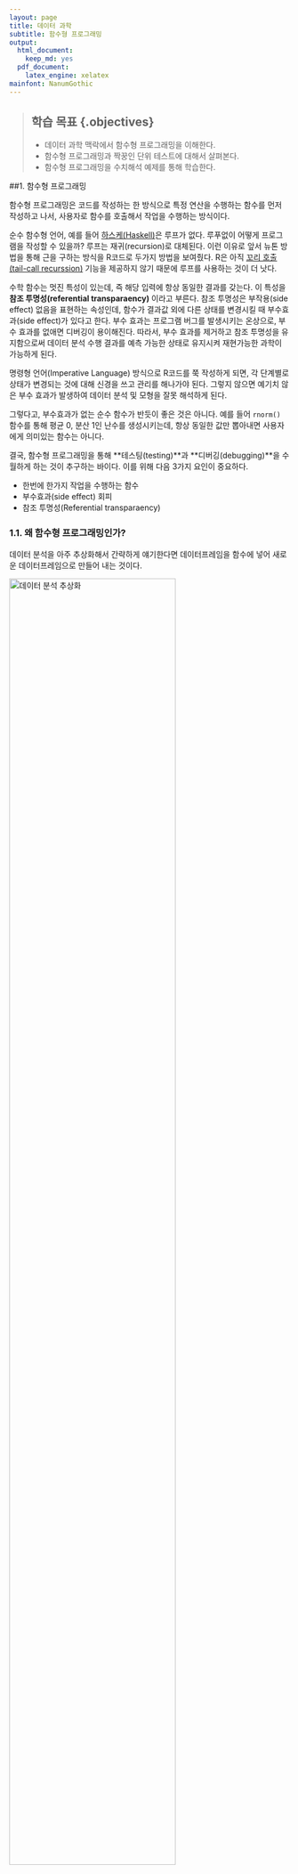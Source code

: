 ```yaml
---
layout: page
title: 데이터 과학
subtitle: 함수형 프로그래밍
output:
  html_document: 
    keep_md: yes
  pdf_document:
    latex_engine: xelatex
mainfont: NanumGothic
---
```





> ## 학습 목표 {.objectives}
>
> * 데이터 과학 맥락에서 함수형 프로그래밍을 이해한다.
> * 함수형 프로그래밍과 짝꿍인 단위 테스트에 대해서 살펴본다.
> * 함수형 프로그래밍을 수치해석 예제를 통해 학습한다.


##1.  함수형 프로그래밍

함수형 프로그래밍은 코드를 작성하는 한 방식으로 특정 연산을 수행하는 함수를 먼저 작성하고 나서,
사용자로 함수를 호출해서 작업을 수행하는 방식이다.

순수 함수형 언어, 예를 들어 [하스케(Haskell)](https://ko.wikipedia.org/wiki/하스켈)은 루프가 없다.
루푸없이 어떻게 프로그램을 작성할 수 있을까? 루프는 재귀(recursion)로 대체된다. 이런 이유로 앞서
뉴톤 방법을 통해 근을 구하는 방식을 R코드로 두가지 방법을 보여줬다. R은 아직 
[꼬리 호출(tail-call recurssion)](http://hanmomhanda.github.io/2015/07/27/%EC%9E%AC%EA%B7%80-%EB%B0%98%EB%B3%B5-Tail-Recursion/) 기능을 
제공하지 않기 때문에 루프를 사용하는 것이 더 낫다. 

수학 함수는 멋진 특성이 있는데, 즉 해당 입력에 항상 동일한 결과를 갖는다. 이 특성을 **참조 투명성(referential transparaency)** 이라고 부른다.
참조 투명성은 부작용(side effect) 없음을 표현하는 속성인데, 함수가 결과값 외에 다른 상태를 변경시킬 때 부수효과(side effect)가 있다고 한다.
부수 효과는 프로그램 버그를 발생시키는 온상으로, 부수 효과를 없애면 디버깅이 용이해진다.
따라서, 부수 효과를 제거하고 참조 투명성을 유지함으로써 데이터 분석 수행 결과를 예측 가능한 상태로 유지시켜 재현가능한 과학이 가능하게 된다.

명령형 언어(Imperative Language) 방식으로 R코드를 쭉 작성하게 되면, 각 단계별로 상태가 변경되는 것에 대해 신경을 쓰고 관리를 해나가야 된다.
그렇지 않으면 예기치 않은 부수 효과가 발생하여 데이터 분석 및 모형을 잘못 해석하게 된다.

그렇다고, 부수효과가 없는 순수 함수가 반듯이 좋은 것은 아니다. 예를 들어 `rnorm()` 함수를 통해 평균 0, 분산 1인 난수를 생성시키는데,
항상 동일한 값만 뽑아내면 사용자에게 의미있는 함수는 아니다. 

결국, 함수형 프로그래밍을 통해 **테스팅(testing)**과 **디버깅(debugging)**을 수월하게 하는 것이 추구하는 바이다. 이를 위해 
다음 3가지 요인이 중요하다. 

- 한번에 한가지 작업을 수행하는 함수 
- 부수효과(side effect) 회피
- 참조 투명성(Referential transparaency)

### 1.1. 왜 함수형 프로그래밍인가?

데이터 분석을 아주 추상화해서 간략하게 얘기한다면 데이터프레임을 함수에 넣어 새로운 데이터프레임으로 만들어 내는 것이다.

<img src="fig/fp-data-analysis.png" alt="데이터 분석 추상화" width="77%" />

데이터 분석, 데이터 전처리, 변수 선택, 모형 개발이 한번에 해결되는 것이 아니라서, 
데이터프레임을 함수에 넣어 상태가 변경된 데이터프레임이 생성되고, 이를 다시 함수에 넣어 또다른 변경된 상태 
데이터프레임을 얻게 되는 과정을 쭉 반복해 나간다.

<img src="fig/fp-data-analysis-workflow.png" alt="데이터 분석 작업흐름" width="57%" />

따라서... 데이터 분석에는 함수형 프로그래밍 패러다임을 활용하고, 툴/패키지 개발에는 객체지향 프로그래밍 패러다임 사용이 권장된다.

<img src="fig/fp-data-analysis-choice.png" alt="데이터 분석에는 함수형 프로그래밍" width="77%" />


> ### 함수형 프로그래밍 {.callout}
> 
> 
> R 함수형 프로그래밍을 이해하기 위해서는 먼저 자료구조에 대한 이해가 선행되어야 한다. 그리고 나서,
> 함수를 작성하는 이유와 더불어 작성법에 대한 이해도 확고히 해야만 한다.
> 
> 객체(object)가 함수를 갖는 데이터라면, 클러져는 데이터를 갖는 함수다.
> 
> > "An object is data with functions. A closure is a function with data." -- John D. Cook

## 1.2. [뉴튼 방법(Newton's Method)](https://en.wikipedia.org/wiki/Newton%27s_method)

뉴튼-랩슨 알고리즘으로도 알려진 뉴튼(Newton Method) 방법은 
컴퓨터를 사용해서 수치해석 방법으로 실함수의 근을 찾아내는 방법이다. 

특정 함수 $f$ 의 근을 찾을 경우, 함수 미분값 $f'$, 초기값 $x_0$가 주어지면 
근사적 근에 가까운 값은 다음과 같이 정의된다.

$$x_{1} = x_0 - \frac{f(x_0)}{f'(x_0)}$$

이 과정을 반복하게 되면 오차가 매우 적게 근의 값에 도달하게 된다.

$$x_{n+1} = x_n - \frac{f(x_n)}{f'(x_n)}$$

기하적으로 보면, 파란 선은 함수 $f$ 이고, 
$f$를 미분한 $f'$ 빨간 선은  뉴턴방법을 활용하여 근을 구해가는 과정을 시각적으로 보여주고 있다.
$x_{n-1}$ 보다 $x_n$이, $x_n$ 보다 $x_{n+1}$이 함수 $f$ 근에 더 가깝게 접근해 나가는 것이 확인된다.

<img src="fig/newton_method_ani.gif" alt="뉴튼 방법" width="57%" />

## 뉴튼 방법 R 코드 [^fp-book]

[^fp-book]: [Bruno Rodrigues(2016), "Functional programming and unit testing for data munging with R", LeanPub, 2016-12-23](http://www.brodrigues.co/fput/)

뉴튼 방법을 R코들 구현하면 다음과 같이 612의 제곱근 값을 수치적으로 컴퓨터를 활용하여 구할 수 있다.


~~~{.r}
find_root <- function(a, init, eps = 10^(-10)){
    while(abs(init**2 - a) > eps){
        init <- 1/2 *(init + a/init)
        cat("현재 값: ", init, "\n")
    }
    return(init)
}

find_root(612, 10)
~~~



~~~{.output}
현재 값:  35.6 
현재 값:  26.39551 
현재 값:  24.79064 
현재 값:  24.73869 
현재 값:  24.73863 
현재 값:  24.73863 

~~~



~~~{.output}
[1] 24.73863

~~~

`while`같은 루프를 활용하여 반복적으로 해를 구하는 것도 가능하지만 재귀를 활용하여 해를 구하는 방법이 
코드를 작성하고 읽는 개발자 관점에서는 훨씬 더 편리하고 권장된다.
하지만, 속도는 `while` 루프를 사용하는 것이 R에서는 득이 많다. 이유는 오랜 세월에 걸쳐 최적화 과정을 거쳐 진화했기 때문이다.



~~~{.r}
find_root_recur <- function(a, init, eps = 10^(-10)){
    if(abs(init**2 - a) < eps){
        return(init)
    } else{
        init <- 1/2 *(init + a/init)
        cat("재귀방법 현재 값: ", init, "\n")
        return(find_root_recur(a, init, eps))
    }
}

find_root_recur(612, 10)
~~~



~~~{.output}
재귀방법 현재 값:  35.6 
재귀방법 현재 값:  26.39551 
재귀방법 현재 값:  24.79064 
재귀방법 현재 값:  24.73869 
재귀방법 현재 값:  24.73863 
재귀방법 현재 값:  24.73863 

~~~



~~~{.output}
[1] 24.73863

~~~


## 2. `Map()`, `Reduce()` 함수와 `*apply()` 함수 가족 [^jennybc-purrr] [^jennybc-purrr-github]

[^jennybc-purrr]: [`purrr` tutorial: Lessons and Examples](https://jennybc.github.io/purrr-tutorial/index.html)

[^jennybc-purrr-github]: [`purrr` tutorial GitHub Webpage](https://github.com/jennybc/purrr-tutorial/)

함수를 인자로 받는 함수를 고차함수(High-order function)라고 부른다. 
대표적으로 `Map()`, `Reduce()`가 있다. 숫자 하나가 아닌 벡터에 대한 제곱근을 구하기 위해서 
`Map` 함수를 사용한다.



~~~{.r}
# 제곱근 함수 -------------------------------------------

find_root_recur <- function(a, init, eps = 10^(-10)){
    if(abs(init**2 - a) < eps){
        return(init)
    } else{
        init <- 1/2 *(init + a/init)
        return(find_root_recur(a, init, eps))
    }
}

# 벡터에 대한 제곱근 계산 

numbers <- c(16, 25, 36, 49, 64, 81)
Map(find_root_recur, numbers, init=1, eps = 10^-10)
~~~



~~~{.output}
[[1]]
[1] 4

[[2]]
[1] 5

[[3]]
[1] 6

[[4]]
[1] 7

[[5]]
[1] 8

[[6]]
[1] 9

~~~

숫자 하나를 받는 함수가 아니라, 벡터를 인자로 받아 제곱근을 계산하는 함수를 
작성할 경우 함수 내부에서 함수를 인자로 받을 수 있도록 `Map` 함수를 활용한다.



~~~{.r}
# `Map` 벡터 제곱근 계산

find_vec_root_recur <- function(numbers, init, eps = 10^(-10)){
    return(Map(find_root_recur, numbers, init, eps))
}

numbers_z <- c(9, 16, 25, 49, 121)
find_vec_root_recur(numbers_z, init=1, eps=10^(-10))
~~~



~~~{.output}
[[1]]
[1] 3

[[2]]
[1] 4

[[3]]
[1] 5

[[4]]
[1] 7

[[5]]
[1] 11

~~~

이러한 패턴이 많이 활용되어 `*apply` 함수가 있어, 이전에 많이 사용했을 것이다.
벡터를 인자로 먼저 넣고, 함수명을 두번째 인자로 넣고, 함수에 들어갈 매개변수를 순서대로 쭉 나열하여 
`lapply`, `sapply` 함수에 넣는다.


~~~{.r}
# `lapply` 활용 제급근 계산

lapply(numbers_z, find_root_recur, init=1, eps=10^(-10))
~~~



~~~{.output}
[[1]]
[1] 3

[[2]]
[1] 4

[[3]]
[1] 5

[[4]]
[1] 7

[[5]]
[1] 11

~~~



~~~{.r}
sapply(numbers_z, find_root_recur, init=1, eps=10^(-10))
~~~



~~~{.output}
[1]  3  4  5  7 11

~~~

`Reduce` 함수도 삶을 편안하게 할 수 있는, 루프를 회피하는 또다른 방법이다.
이름에서 알 수 있듯이 `numbers_z` 벡터 원소 각각에 대해 해당 연산작업 `+`, `%%`


~~~{.r}
# Reduce ----------------------------------------------
numbers_z
~~~



~~~{.output}
[1]   9  16  25  49 121

~~~



~~~{.r}
Reduce(`+`, numbers_z)
~~~



~~~{.output}
[1] 220

~~~



~~~{.r}
numbers_z <- c(10,7,5)
Reduce(`%%`, numbers_z)
~~~



~~~{.output}
[1] 3

~~~

## 3. `purrr` 팩키지

`*apply` 계열 함수는 각각의 자료형에 맞춰 기억하기가 쉽지 않아, 매번 도움말을 찾아 확인하고 코딩을 해야하는 번거러움이 많다.
데이터 분석을 함수형 프로그래밍 패러다임으로 실행하도록 `purrr` 팩키지가 개발되었다. 이를 통해 데이터 분석 작업이 수월하게 되어
저녁이 있는 삶이 길어질 것으로 기대된다.




